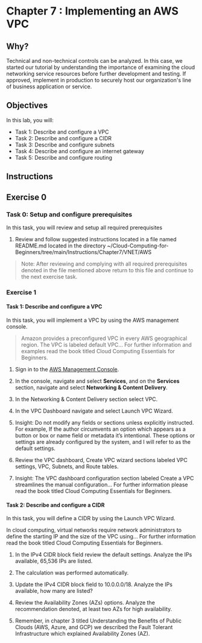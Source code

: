 # Chapter 7 : Implementing an AWS VPC


## Why?

Technical and non-technical controls can be analyzed. In this case, we started our tutorial by understanding the importance of examining the cloud networking service resources before further development and testing. If approved, implement in production to securely host our organization's line of business application or service.

## Objectives

In this lab, you will:

+ Task 1: Describe and configure a VPC
+ Task 2: Describe and configure a CIDR
+ Task 3: Describe and configure subnets
+ Task 4: Describe and configure an internet gateway
+ Task 5: Describe and configure routing


## Instructions

## Exercise 0

### Task 0: Setup and configure prerequisites

In this task, you will review and setup all required prerequisites

1. Review and follow suggested instructions located in a file named README.md located in the directory ~/Cloud-Computing-for-Beginners/tree/main/Instructions/Chapter7/VNET/AWS

> Note: After reviewing and complying with all required prerequisites denoted in the file mentioned above return to this file and continue to the next exercise task.

### Exercise 1

#### Task 1: Describe and configure a VPC

In this task, you will implement a VPC by using the AWS management console.

> Amazon provides a preconfigured VPC in every AWS geographical region. The VPC is labeled default VPC... For further information and examples read the book titled Cloud Computing Essentials for Beginners.

1. Sign in to the [AWS Management Console](https://console.aws.amazon.com/console/).

1. In the console, navigate and select **Services**, and on the **Services** section, navigate and select **Networking & Content Delivery**.

1.  In the Networking & Content Delivery section select VPC.

1.	In the VPC Dashboard navigate and select Launch VPC Wizard.

1.	Insight: Do not modify any fields or sections unless explicitly instructed. For example, If the author circumvents an option which appears  as a button or box or name field or metadata it’s intentional. These options or settings are already configured by the system, and I will refer to as the default settings.

1.	Review the VPC dashboard, Create VPC wizard sections labeled VPC settings, VPC, Subnets, and Route tables.

1.  Insight: The VPC dashboard configuration section labeled Create a VPC streamlines the manual configuration... For further information please read the book titled Cloud Computing Essentials for Beginners.

#### Task 2: Describe and configure a CIDR

In this task, you will define a CIDR by using the Launch VPC Wizard.

In cloud computing, virtual networks require network administrators to define the starting IP and the size of the VPC using... For further information read the book titled Cloud Computing Essentials for Beginners.

1.	In the IPv4 CIDR block field review the default settings. Analyze the IPs available, 65,536 IPs are listed.

1.	The calculation was performed automatically.

1.	Update the IPv4 CIDR block field to 10.0.0.0/18. Analyze the IPs available, how many are listed?

1.	Review the Availability Zones (AZs) options. Analyze the recommendation denoted, at least two AZs for high availability.

1.	Remember, in chapter 3 titled Understanding the Benefits of Public Clouds (AWS, Azure, and GCP) we described the Fault Tolerant Infrastructure which explained Availability Zones (AZ).

